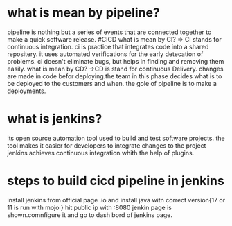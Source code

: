 # what is mean by pipeline?
pipeline is nothing but a series of events that are connected together to make a quick software release.
#CICD 
        what is mean by CI?
       => CI stands for continuous integration. ci is practice that integrates code into a shared repositery. it uses automated verifications for the early detecation of problems. ci doesn't eliminate bugs, but helps in finding and removing them easily.
       what is mean by CD?
       ->CD is stand for continuous Delivery. changes are made in code befor deploying.the team in this phase decides what is to be deployed to the customers and when. the gole of pipeline is to make a deployments. 
# what is jenkins?
 its open source automation tool used to build and test software projects. the tool makes it easier for developers to integrate changes to the project jenkins achieves continuous integration whith the help of plugins.
# steps to build cicd pipeline in jenkins
  install jenkins from official page .io and install java witn correct version{17 or 11 is run with mojo } 
 hit public ip with :8080 jenkin page is shown.comnfigure it and go to dash bord of jenkins page. 
 
 
